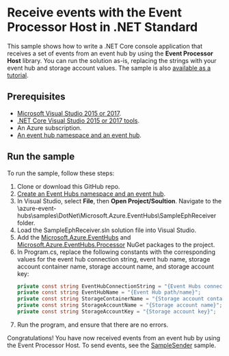# Receive events with the Event Processor Host in .NET Standard

This sample shows how to write a .NET Core console application that receives a set of events from an event hub by using the **Event Processor Host** library. You can run the solution as-is, replacing the strings with your event hub and storage account values. The sample is also [available as a tutorial](https://docs.microsoft.com/en-us/azure/event-hubs/event-hubs-dotnet-standard-getstarted-receive-eph).

## Prerequisites

* [Microsoft Visual Studio 2015 or 2017](http://www.visualstudio.com).
* [.NET Core Visual Studio 2015 or 2017 tools](http://www.microsoft.com/net/core).
* An Azure subscription.
* [An event hub namespace and an event hub](event-hubs-quickstart-namespace-portal.md).

## Run the sample

To run the sample, follow these steps:

1. Clone or download this GitHub repo.
2. [Create an Event Hubs namespace and an event hub](event-hubs-quickstart-namespace-portal.md).
3. In Visual Studio, select **File**, then **Open Project/Soultion**. Navigate to the \azure-event-hubs\samples\DotNet\Microsoft.Azure.EventHubs\SampleEphReceiver folder.
4. Load the SampleEphReceiver.sln solution file into Visual Studio.
5. Add the [Microsoft.Azure.EventHubs](https://www.nuget.org/packages/Microsoft.Azure.EventHubs/) and [Microsoft.Azure.EventHubs.Processor](https://www.nuget.org/packages/Microsoft.Azure.EventHubs.Processor/) NuGet packages to the project.
6. In Program.cs, replace the following constants with the corresponding values for the event hub connection string, event hub name, storage account container name, storage account name, and storage account key:
    ```csharp
    private const string EventHubConnectionString = "{Event Hubs connection string}";
    private const string EventHubName = "{Event Hub path/name}";
    private const string StorageContainerName = "{Storage account container name}";
    private const string StorageAccountName = "{Storage account name}";
    private const string StorageAccountKey = "{Storage account key}";
    ```
7. Run the program, and ensure that there are no errors.

Congratulations! You have now received events from an event hub by using the Event Processor Host. To send events, see the [SampleSender](https://github.com/Azure/azure-event-hubs/tree/master/samples/DotNet/Microsoft.Azure.EventHubs/SampleSender) sample.
